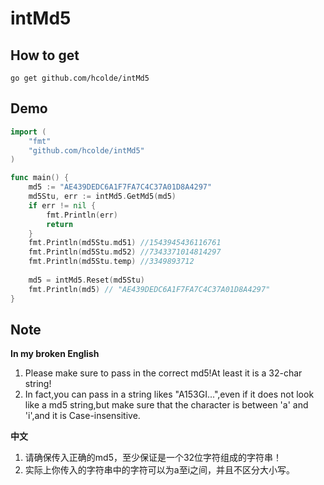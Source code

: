 # intMd5

## How to get

```shell
go get github.com/hcolde/intMd5
```

## Demo

```go
import (
    "fmt"
    "github.com/hcolde/intMd5"
)

func main() {
    md5 := "AE439DEDC6A1F7FA7C4C37A01D8A4297"
    md5Stu, err := intMd5.GetMd5(md5)
    if err != nil {
    	fmt.Println(err)
    	return
    }
    fmt.Println(md5Stu.md51) //1543945436116761
    fmt.Println(md5Stu.md52) //7343371014814297
    fmt.Println(md5Stu.temp) //3349893712
    
    md5 = intMd5.Reset(md5Stu)
    fmt.Println(md5) // "AE439DEDC6A1F7FA7C4C37A01D8A4297"
}
```

## Note

**In my broken English**

1. Please make sure to pass in the correct md5!At least it is a 32-char string!
2. In fact,you can pass in a string likes "A153GI...",even if it does not look like a md5 string,but make sure that the character is between 'a' and 'i',and it is Case-insensitive.

**中文**

1. 请确保传入正确的md5，至少保证是一个32位字符组成的字符串！
2. 实际上你传入的字符串中的字符可以为a至i之间，并且不区分大小写。
